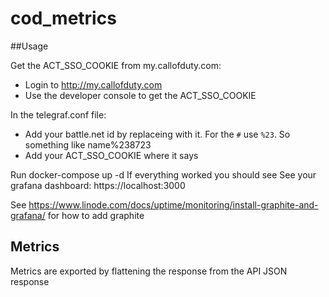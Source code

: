 # cod_metrics 

##Usage

Get the ACT_SSO_COOKIE from my.callofduty.com:
- Login to http://my.callofduty.com
- Use the developer console to get the ACT_SSO_COOKIE

In the telegraf.conf file:
- Add your battle.net id by replaceing <battleid> with it. For the `#` use `%23`. So something like name%238723
- Add your ACT_SSO_COOKIE where it says <cookie>

Run docker-compose up -d
If everything worked you should see
See your grafana dashboard: https://localhost:3000

See https://www.linode.com/docs/uptime/monitoring/install-graphite-and-grafana/ for how to add graphite

## Metrics
Metrics are exported by flattening the response from the API JSON response  
